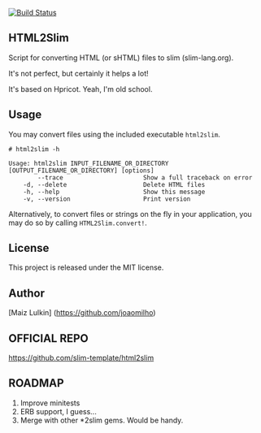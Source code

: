 [![Build Status](https://travis-ci.org/slim-template/html2slim.png?branch=master)](https://travis-ci.org/slim-template/html2slim)

## HTML2Slim

Script for converting HTML (or sHTML) files to slim (slim-lang.org).

It's not perfect, but certainly it helps a lot!

It's based on Hpricot. Yeah, I'm old school.

## Usage

You may convert files using the included executable `html2slim`.

    # html2slim -h

    Usage: html2slim INPUT_FILENAME_OR_DIRECTORY [OUTPUT_FILENAME_OR_DIRECTORY] [options]
            --trace                      Show a full traceback on error
        -d, --delete                     Delete HTML files
        -h, --help                       Show this message
        -v, --version                    Print version

Alternatively, to convert files or strings on the fly in your application, you may do so by calling `HTML2Slim.convert!`.

## License

This project is released under the MIT license.

## Author

[Maiz Lulkin] (https://github.com/joaomilho)

## OFFICIAL REPO

https://github.com/slim-template/html2slim

## ROADMAP

1. Improve minitests
2. ERB support, I guess...
3. Merge with other *2slim gems. Would be handy.